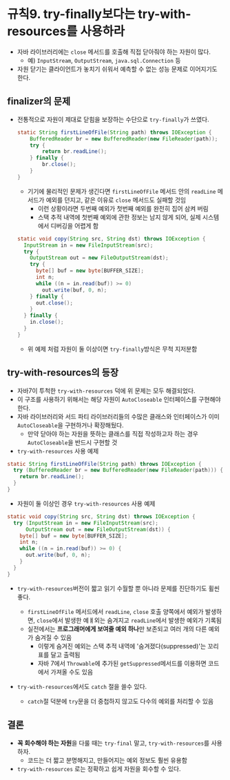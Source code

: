 # 규칙9. try-finally보다는 try-with-resources를 사용하라

- 자바 라이브러리에는 ```close``` 메서드를 호출해 직접 닫아줘야 하는 자원이 많다.
  - 예) ```InputStream```, ```OutputStream```, ```java.sql.Connection``` 등
- 자원 닫기는 클라이언트가 놓치기 쉬워서 예측할 수 없는 성능 문제로 이어지기도 한다.

## finalizer의 문제

- 전통적으로 자원이 제대로 닫힘을 보장하는 수단으로 ```try-finally```가 쓰였다. 

  ```java
  static String firstLineOfFile(String path) throws IOException {
      BufferedReader br = new BufferedReader(new FileReader(path));
      try {
          return br.readLine();
      } finally {
          br.close();
      }
  }
  ```

  - 기기에 물리적인 문제가 생긴다면 ```firstLineOfFile``` 메서드 안의 ```readLine``` 메서드가 예외를 던지고, 같은 이유로 ```close``` 메서드도 실패할 것임
    - 이런 상황이라면 두번째 예외가 첫번째 예외를 완전히 집어 삼켜 버림
    - 스택 추적 내역에 첫번째 예외에 관한 정보는 남지 않게 되어, 실제 시스템에서 디버깅을 어렵게 함

  ```java
  static void copy(String src, String dst) throws IOException {
    InputStream in = new FileInputStream(src);
    try {
      OutputStream out = new FileOutputStream(dst);
      try {
        byte[] buf = new byte[BUFFER_SIZE];
        int n;
        while ((n = in.read(buf)) >= 0)
          out.write(buf, 0, n);
      } finally {
        out.close();
      }
    } finally {
      in.close();
    }
  }
  ```

  - 위 예제 처럼 자원이 둘 이상이면 ```try-finally```방식은 무척 지저분함

## try-with-resources의 등장

- 자바7이 투척한 ```try-with-resources``` 덕에 위 문제는 모두 해결되었다. 
- 이 구조를 사용하기 위해서는 해당 자원이 ```AutoCloseable``` 인터페이스를 구현해야 한다. 
- 자바 라이브러리와 서드 파티 라이브러리들의 수많은 클래스와 인터페이스가 이미 ```AutoCloseable```을 구현하거나 확장해뒀다. 
  - 만약 닫아야 하는 자원을 뜻하는 클래스를 직접 작성하고자 하는 경우 ```AutoCloseable```을 반드시 구현할 것
- ```try-with-resources``` 사용 예제

```java
static String firstLineOfFile(String path) throws IOException {
  try (BufferedReader br = new BufferedReader(new FileReader(path))) {
    return br.readLine();
  }
}
```

- 자원이 둘 이상인 경우 ```try-with-resources``` 사용 예제

```java
static void copy(String src, String dst) throws IOException {
  try (InputStream in = new FileInputStream(src);
      OutputStream out = new FileOutputStream(dst)) {
    byte[] buf = new byte[BUFFER_SIZE];
    int n;
    while ((n = in.read(buf)) >= 0) {
      out.write(buf, 0, n);
    }
  }
}
```

- ```try-with-resources```버전이 짧고 읽기 수월할 뿐 아니라 문제를 진단하기도 휠씬 좋다.
  - ```firstLineOfFile``` 메서드에서 ```readLine```, ```close``` 호출 양쪽에서 예외가 발생하면, ```close```에서 발생한 예ㅒ외는 숨겨지고 ```readLine```에서 발생한 예외가 기록됨
  - 실전에서는 **프로그래머에게 보여줄 예외 하나**만 보존되고 여러 개의 다른 예외가 숨겨질 수 있음
    - 이렇게 숨겨진 예외는 스택 추적 내역에 '숨겨졌다(suppressed)'는 꼬리표를 달고 출력됨
    - 자바 7에서 ```Throwable```에 추가된 ```getSuppressed```메서드를 이용하면 코드에서 가져올 수도 있음

- ```try-with-resources```에서도 ```catch``` 절을 쓸수 있다. 
  - ```catch```절 덕분에 ```try```문을 더 중첩하지 않고도 다수의 예외를 처리할 수 있음

## 결론

- **꼭 회수해야 하는 자원**을 다룰 때는 ```try-final``` 말고, ```try-with-resources```를 사용하자.
  - 코드는 더 짧고 분명해지고, 만들어지는 예외 정보도 훨씬 유용함
- ```try-with-resources``` 로는 정확하고 쉽게 자원을 회수할 수 있다. 